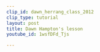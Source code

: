```yaml
---
clip_id: dawn_herrang_class_2012
clip_type: tutorial
layout: post
title: Dawn Hampton's lesson
youtube_id: 1wsfDFd_Tjs

---
```


